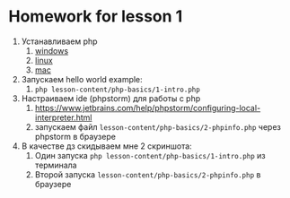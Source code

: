 # Homework for lesson 1

1. Устанавливаем php
   1. [windows](https://www.apachefriends.org/index.html)
   2. [linux](https://linuxize.com/post/how-to-install-php-8-on-ubuntu-20-04/)
   3. [mac](https://pilsniak.com/php-8-on-macos-installation-guide)
2. Запускаем hello world example: 
   1. `php lesson-content/php-basics/1-intro.php`
3. Настраиваем ide (phpstorm) для работы с php
   1. https://www.jetbrains.com/help/phpstorm/configuring-local-interpreter.html
   2. запускаем файл `lesson-content/php-basics/2-phpinfo.php` через phpstorm в браузере
4. В качестве дз скидываем мне 2 скриншота:
   1. Один запуска `php lesson-content/php-basics/1-intro.php` из терминала
   2. Второй запуска `lesson-content/php-basics/2-phpinfo.php` в браузере
